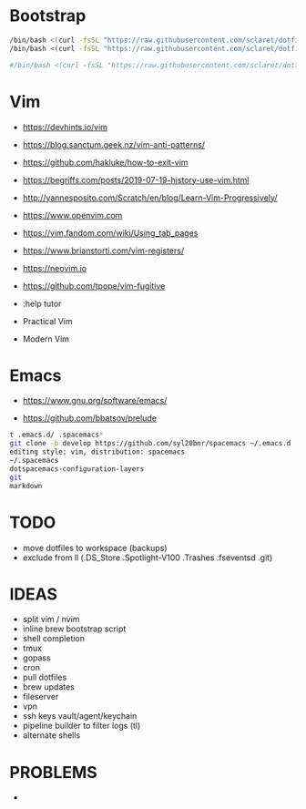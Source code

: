 # Bootstrap

``` bash
/bin/bash <(curl -fsSL "https://raw.githubusercontent.com/sclaret/dotfiles/master/bootstrap/github?$(date +%s)")
/bin/bash <(curl -fsSL "https://raw.githubusercontent.com/sclaret/dotfiles/master/bootstrap/dotfiles?$(date +%s)")

#/bin/bash <(curl -fsSL "https://raw.githubusercontent.com/sclaret/dotfiles/master/bootstrap/hard_reset?$(date +%s)")
```


# Vim

- https://devhints.io/vim
- https://blog.sanctum.geek.nz/vim-anti-patterns/

- https://github.com/hakluke/how-to-exit-vim
- https://begriffs.com/posts/2019-07-19-history-use-vim.html
- http://yannesposito.com/Scratch/en/blog/Learn-Vim-Progressively/
- https://www.openvim.com
- https://vim.fandom.com/wiki/Using_tab_pages
- https://www.brianstorti.com/vim-registers/

- https://neovim.io
- https://github.com/tpope/vim-fugitive

- :help tutor
- Practical Vim
- Modern Vim


# Emacs

- https://www.gnu.org/software/emacs/

- https://github.com/bbatsov/prelude

``` bash
t .emacs.d/ .spacemacs*
git clone -b develop https://github.com/syl20bnr/spacemacs ~/.emacs.d
editing style: vim, distribution: spacemacs
~/.spacemacs
dotspacemacs-configuration-layers
git
markdown
```


# TODO

- move dotfiles to workspace (backups)
- exclude from ll (.DS_Store .Spotlight-V100 .Trashes .fseventsd .git)


# IDEAS

- split vim / nvim
- inline brew bootstrap script
- shell completion
- tmux
- gopass
- cron
- pull dotfiles
- brew updates
- fileserver
- vpn
- ssh keys vault/agent/keychain
- pipeline builder to filter logs (tl)
- alternate shells


# PROBLEMS

- 
